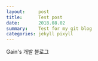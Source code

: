 ```yaml
---
layout:     post
title:      Test post
date:       2018.08.02
summary:    Test for my git blog
categories: jekyll pixyll
---
```


Gain's 개발 블로그
